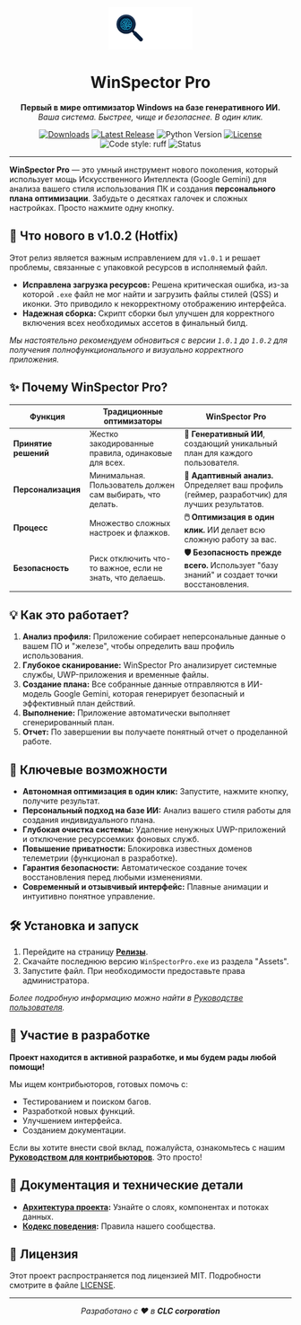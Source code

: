 <p align="center">
  <img src="./assets/logo.png" alt="WinSpector Pro Logo" width="150"/>
</p>

<h1 align="center">WinSpector Pro</h1>

<p align="center">
  <strong>Первый в мире оптимизатор Windows на базе генеративного ИИ.</strong>
  <br>
  <em>Ваша система. Быстрее, чище и безопаснее. В один клик.</em>
</p>

<p align="center">
    <a href="https://github.com/deeCaTofficial/WinSpectorPro/releases/latest"><img src="https://img.shields.io/github/downloads/deeCaTofficial/WinSpectorPro/latest/total?label=скачиваний" alt="Downloads"></a>
    <a href="https://github.com/deeCaTofficial/WinSpectorPro/releases/latest"><img src="https://img.shields.io/github/v/release/deeCaTofficial/WinSpectorPro?display_name=tag&include_prereleases" alt="Latest Release"></a>
    <img src="https://img.shields.io/badge/python-3.10+-blue.svg" alt="Python Version">
    <a href="https://github.com/deeCaTofficial/WinSpectorPro/blob/main/LICENSE"><img src="https://img.shields.io/github/license/deeCaTofficial/WinSpectorPro" alt="License"></a>
    <img src="https://img.shields.io/badge/code%20style-ruff-black.svg" alt="Code style: ruff">
    <img src="https://img.shields.io/badge/status-активная%20разработка-green.svg" alt="Status">
</p>

---

**WinSpector Pro** — это умный инструмент нового поколения, который использует мощь Искусственного Интеллекта (Google Gemini) для анализа вашего стиля использования ПК и создания **персонального плана оптимизации**. Забудьте о десятках галочек и сложных настройках. Просто нажмите одну кнопку.

<!-- НОВЫЙ БЛОК -->
## 🌟 Что нового в v1.0.2 (Hotfix)

Этот релиз является важным исправлением для `v1.0.1` и решает проблемы, связанные с упаковкой ресурсов в исполняемый файл.

-   **Исправлена загрузка ресурсов:** Решена критическая ошибка, из-за которой `.exe` файл не мог найти и загрузить файлы стилей (QSS) и иконки. Это приводило к некорректному отображению интерфейса.
-   **Надежная сборка:** Скрипт сборки был улучшен для корректного включения всех необходимых ассетов в финальный билд.

*Мы настоятельно рекомендуем обновиться с версии `1.0.1` до `1.0.2` для получения полнофункционального и визуально корректного приложения.*
<!-- КОНЕЦ НОВОГО БЛОКА -->

## ✨ Почему WinSpector Pro?

| Функция                  | Традиционные оптимизаторы                                    | WinSpector Pro                                                                 |
| ------------------------ | ------------------------------------------------------------ | ------------------------------------------------------------------------------ |
| **Принятие решений**     | Жестко закодированные правила, одинаковые для всех.          | **🤖 Генеративный ИИ**, создающий уникальный план для каждого пользователя.      |
| **Персонализация**       | Минимальная. Пользователь должен сам выбирать, что делать.      | **🧠 Адаптивный анализ.** Определяет ваш профиль (геймер, разработчик) для лучших результатов. |
| **Процесс**              | Множество сложных настроек и флажков.                       | **🖱️ Оптимизация в один клик.** ИИ делает всю сложную работу за вас.          |
| **Безопасность**         | Риск отключить что-то важное, если не знать, что делаешь.    | **🛡️ Безопасность прежде всего.** Использует "базу знаний" и создает точки восстановления. |

## 💡 Как это работает?

1.  **Анализ профиля:** Приложение собирает неперсональные данные о вашем ПО и "железе", чтобы определить ваш профиль использования.
2.  **Глубокое сканирование:** WinSpector Pro анализирует системные службы, UWP-приложения и временные файлы.
3.  **Создание плана:** Все собранные данные отправляются в ИИ-модель Google Gemini, которая генерирует безопасный и эффективный план действий.
4.  **Выполнение:** Приложение автоматически выполняет сгенерированный план.
5.  **Отчет:** По завершении вы получаете понятный отчет о проделанной работе.

## 🚀 Ключевые возможности

-   **Автономная оптимизация в один клик:** Запустите, нажмите кнопку, получите результат.
-   **Персональный подход на базе ИИ:** Анализ вашего стиля работы для создания индивидуального плана.
-   **Глубокая очистка системы:** Удаление ненужных UWP-приложений и отключение ресурсоемких фоновых служб.
-   **Повышение приватности:** Блокировка известных доменов телеметрии (функционал в разработке).
-   **Гарантия безопасности:** Автоматическое создание точек восстановления перед любыми изменениями.
-   **Современный и отзывчивый интерфейс:** Плавные анимации и интуитивно понятное управление.

## 🛠️ Установка и запуск

1.  Перейдите на страницу **[Релизы](https://github.com/deeCaTofficial/WinSpectorPro/releases/latest)**.
2.  Скачайте последнюю версию `WinSpectorPro.exe` из раздела "Assets".
3.  Запустите файл. При необходимости предоставьте права администратора.

*Более подробную информацию можно найти в [Руководстве пользователя](./docs/USER_GUIDE.md).*

## 🤝 Участие в разработке

**Проект находится в активной разработке, и мы будем рады любой помощи!**

Мы ищем контрибьюторов, готовых помочь с:
-   Тестированием и поиском багов.
-   Разработкой новых функций.
-   Улучшением интерфейса.
-   Созданием документации.

Если вы хотите внести свой вклад, пожалуйста, ознакомьтесь с нашим **[Руководством для контрибьюторов](./CONTRIBUTING.md)**. Это просто!

## 📄 Документация и технические детали

-   **[Архитектура проекта](./docs/ARCHITECTURE.md):** Узнайте о слоях, компонентах и потоках данных.
-   **[Кодекс поведения](./CODE_OF_CONDUCT.md):** Правила нашего сообщества.

## 📄 Лицензия

Этот проект распространяется под лицензией MIT. Подробности смотрите в файле [LICENSE](./LICENSE).

---
<p align="center">
  <em>Разработано с ❤️ в <strong>CLC corporation</strong></em>
</p>